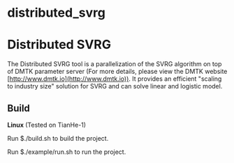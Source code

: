 # distributed_svrg


Distributed SVRG
==========

The Distributed SVRG tool is a parallelization of the SVRG algorithm on top of DMTK parameter server (For more details, please view the DMTK website [http://www.dmtk.io](http://www.dmtk.io)). It provides an efficient "scaling to industry size" solution for SVRG and can solve linear and logistic model.

Build
----------

**Linux** (Tested on TianHe-1)

Run $./build.sh to build the project.

Run $./example/run.sh to run the project. 
